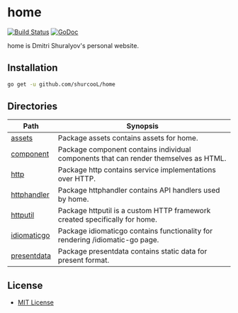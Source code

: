home
====

[![Build Status](https://travis-ci.org/shurcooL/home.svg?branch=master)](https://travis-ci.org/shurcooL/home) [![GoDoc](https://godoc.org/github.com/shurcooL/home?status.svg)](https://godoc.org/github.com/shurcooL/home)

home is Dmitri Shuralyov's personal website.

Installation
------------

```bash
go get -u github.com/shurcooL/home
```

Directories
-----------

| Path                                                                  | Synopsis                                                                             |
|-----------------------------------------------------------------------|--------------------------------------------------------------------------------------|
| [assets](https://godoc.org/github.com/shurcooL/home/assets)           | Package assets contains assets for home.                                             |
| [component](https://godoc.org/github.com/shurcooL/home/component)     | Package component contains individual components that can render themselves as HTML. |
| [http](https://godoc.org/github.com/shurcooL/home/http)               | Package http contains service implementations over HTTP.                             |
| [httphandler](https://godoc.org/github.com/shurcooL/home/httphandler) | Package httphandler contains API handlers used by home.                              |
| [httputil](https://godoc.org/github.com/shurcooL/home/httputil)       | Package httputil is a custom HTTP framework created specifically for home.           |
| [idiomaticgo](https://godoc.org/github.com/shurcooL/home/idiomaticgo) | Package idiomaticgo contains functionality for rendering /idiomatic-go page.         |
| [presentdata](https://godoc.org/github.com/shurcooL/home/presentdata) | Package presentdata contains static data for present format.                         |

License
-------

-	[MIT License](https://opensource.org/licenses/mit-license.php)
